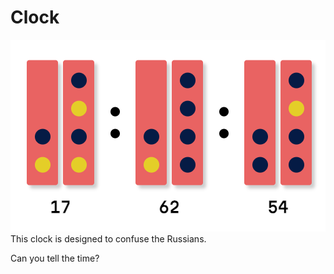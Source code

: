 # Clock
![clock](screenshot.png)
This clock is designed to confuse the Russians.

Can you tell the time?